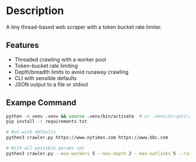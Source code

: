 
# Description

A tiny thread-based web scraper with a token bucket rate limiter. 

## Features
- Threaded crawling with a worker pool
- Token-bucket rate limiting
- Depth/breadth limits to avoid runaway crawling
- CLI with sensible defaults
- JSON output to a file or stdout

## Exampe Command

```bash
python -m venv .venv && source .venv/bin/activate  # or .venv\Scripts\activate on Windows
pip install -r requirements.txt

# Run with defaults
python3 crawler.py https://www.nytimes.com https://www.bbc.com

# With all possible params set
python3 crawler.py --max-workers 5 --max-depth 2 --max-outlinks 5 --rate-capacity 5 --rate-per-second 1.0 --timeout 5.0 --out results.json https://example.com
```
